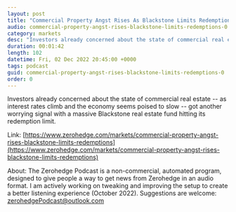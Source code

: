 ```yaml
---
layout: post
title: "Commercial Property Angst Rises As Blackstone Limits Redemptions"
audio: commercial-property-angst-rises-blackstone-limits-redemptions-0
category: markets
desc: "Investors already concerned about the state of commercial real estate -- as interest rates climb and the economy seems poised to slow -- got another worrying signal with a massive Blackstone real estate fund hitting its redemption limit."
duration: 00:01:42
length: 102
datetime: Fri, 02 Dec 2022 20:45:00 +0000
tags: podcast
guid: commercial-property-angst-rises-blackstone-limits-redemptions-0
order: 0
---
```

Investors already concerned about the state of commercial real estate -- as interest rates climb and the economy seems poised to slow -- got another worrying signal with a massive Blackstone real estate fund hitting its redemption limit.

Link: [https://www.zerohedge.com/markets/commercial-property-angst-rises-blackstone-limits-redemptions](https://www.zerohedge.com/markets/commercial-property-angst-rises-blackstone-limits-redemptions)

About: The Zerohedge Podcast is a non-commercial, automated program, designed to give people a way to get news from Zerohedge in an audio format.  I am actively working on tweaking and improving the setup to create a better listening experience (October 2022).  Suggestions are welcome: [zerohedgePodcast@outlook.com](mailto:zerohedgePodcast@outlook.com)